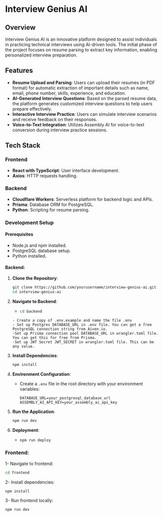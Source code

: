 # Interview Genius AI

## Overview

Interview Genius AI is an innovative platform designed to assist individuals in practicing technical interviews using AI-driven tools. The initial phase of the project focuses on resume parsing to extract key information, enabling personalized interview preparation.

## Features

- **Resume Upload and Parsing**: Users can upload their resumes (in PDF format) for automatic extraction of important details such as name, email, phone number, skills, experience, and education.
- **AI-Generated Interview Questions**: Based on the parsed resume data, the platform generates customized interview questions to help users prepare effectively.
- **Interactive Interview Practice**: Users can simulate interview scenarios and receive feedback on their responses.
- **Voice-to-Text Integration**: Utilizes Assembly AI for voice-to-text conversion during interview practice sessions.

## Tech Stack

### Frontend

- **React with TypeScript**: User interface development.
- **Axios**: HTTP requests handling.

### Backend

- **Cloudflare Workers**: Serverless platform for backend logic and APIs.
- **Prisma**: Database ORM for PostgreSQL.
- **Python**: Scripting for resume parsing.

### Development Setup

#### Prerequisites

- Node.js and npm installed.
- PostgreSQL database setup.
- Python installed.

#### Backend:

1. **Clone the Repository**:

   ```bash
   git clone https://github.com/yourusername/interview-genius-ai.git
   cd interview-genius-ai
   ```

2. **Navigate to Backend**:

   - ```bash
     cd backend
     ```

   ```
   - Create a copy of .env.example and name the file .env
   - Set up Postgres DATABASE_URL in .env file. You can get a free PostgreSQL connection string from Aiven.io.
   -Set up Prisma connection pool DATABASE_URL in wrangler.toml file. You can get this for free from Prisma.
   -Set up JWT Secret JWT_SECRET in wrangler.toml file. This can be any value.

   ```

3. **Install Dependencies**:

   ```bash
   npm install
   ```

4. **Environment Configuration**:

   - Create a `.env` file in the root directory with your environment variables:

     ```plaintext
     DATABASE_URL=your_postgresql_database_url
     ASSEMBLY_AI_API_KEY=your_assembly_ai_api_key
     ```

5. **Run the Application**:

   ```bash
   npm run dev
   ```

6. **Deployment**:

   - ```bash
     npm run deploy
     ```

### Frontend:

1- Navigate to frontend:

```bash
cd frontend
```

2- Install dependencies:

```bash
npm install
```

3- Run frontend locally:

```bash
npm run dev
```
